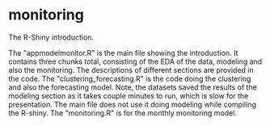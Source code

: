# monitoring
The R-Shiny introduction.

The "appmodelmonitor.R" is the main file showing the introduction.
It contains three chunks total, consisting of the EDA of the data, modeling and also the monitoring. 
The descriptions of different sections are provided in the code.
The "clustering_forecasting.R" is the code doing the clustering and also the forecasting model.
Note, the datasets saved the results of the modeling section as it takes couple minutes to run, which is slow for the presentation.
The main file does not use it doing modeling while compiling the R-shiny.
The "monitoring.R" is for the monthly monitoring model.
